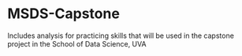# MSDS-Capstone
Includes analysis for practicing skills that will be used in the capstone project in the School of Data Science, UVA
